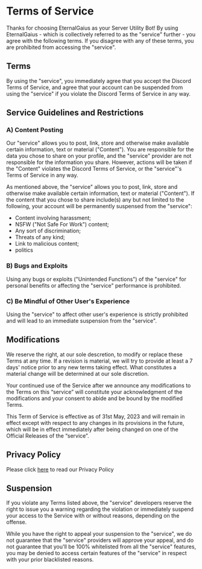 # Terms of Service
Thanks for choosing EternalGaius as your Server Utility Bot! By using EternalGaius - which is collectively referred to as the "service" further - you agree with the following terms. If you disagree with any of these terms, you are prohibited from accessing the "service".
 
## Terms
By using the "service", you immediately agree that you accept the Discord Terms of Service, and agree that your account can be suspended from using the "service" if you violate the Discord Terms of Service in any way.

## Service Guidelines and Restrictions

### A) Content Posting
Our "service" allows you to post, link, store and otherwise make available certain information, text or material ("Content"). You are responsible for the data you chose to share on your profile, and the "service" provider are not responsible for the information you share. However, actions will be taken if the "Content" violates the Discord Terms of Service, or the "service"'s Terms of Service in any way.

As mentioned above, the "service" allows you to post, link, store and otherwise make available certain information, text or material ("Content"). If the content that you chose to share include(s) any but not limited to the following, your account will be permanently suspensed from the "service":
- Content involving harassment;
- NSFW ("Not Safe For Work") content;
- Any sort of discrimination;
- Threats of any kind;
- Link to malicious content;
- politics

### B) Bugs and Exploits
Using any bugs or exploits ("Unintended Functions") of the "service" for personal benefits or affecting the "service" performance is prohibited.

### C) Be Mindful of Other User's Experience
Using the "service" to affect other user's experience is strictly prohibited and will lead to an immediate suspension from the "service".

## Modifications
We reserve the right, at our sole descretion, to modify or replace these Terms at any time. If a revision is material, we will try to provide at least a 7 days' notice prior to any new terms taking effect. What constitutes a material change will be determined at our sole discretion.

Your continued use of the Service after we announce any modifications to the Terms on this “service” will constitute your acknowledgment of the modifications and your consent to abide and be bound by the modified Terms.

This Term of Service is effective as of 31st May, 2023 and will remain in effect except with respect to any changes in its provisions in the future, which will be in effect immediately after being changed on one of the Official Releases of the “service”.

## Privacy Policy
Please click [here](https://github.com/EternalGaiusOfficial/EternalGaiusToS-Privacy/blob/main/Privacy.md) to read our Privacy Policy

## Suspension
If you violate any Terms listed above, the "service" developers reserve the right to issue you a warning regarding the violation or immediately suspend your access to the Service with or without reasons, depending on the offense.

While you have the right to appeal your suspension to the "service", we do not guarantee that the "service" providers will approve your appeal, and do not guarantee that you'll be 100% whitelisted from all the "service" features, you may be denied to access certain features of the "service" in respect with your prior blacklisted reasons.
